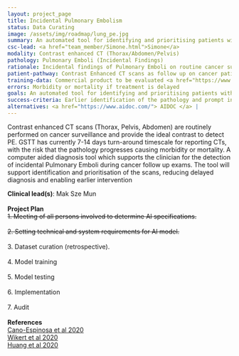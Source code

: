 ```yaml
---
layout: project_page
title: Incidental Pulmonary Embolism
status: Data Curating
image: /assets/img/roadmap/lung_pe.jpg
summary: An automated tool for identifying and prioritising patients with Pulmonary Emboli.
csc-lead: <a href="team_member/Simone.html">Simone</a>
modality: Contrast enhanced CT (Thorax/Abdomen/Pelvis)
pathology: Pulmonary Emboli (Incidental Findings)
rationale: Incidental findings of Pulmonary Emboli on routine cancer surveillance CT scans with contrast agent(Thorax/Abdomen/Pelvis)
patient-pathway: Contrast Enhanced CT scans as follow up on cancer patients
training-data: Commercial product to be evaluated <a href="https://www.aidoc.com/"> AIDOC </a> 
errors: Morbidity or mortality if treatment is delayed
goals: An automated tool for identifying and prioritising patients with PE
success-criteria: Earlier identification of the pathology and prompt intervention
alternatives: <a href="https://www.aidoc.com/"> AIDOC </a> |
---
```

Contrast enhanced CT scans (Thorax, Pelvis, Abdomen) are routinely performed on cancer surveillance and provide the ideal contrast to detect PE. GSTT has currently 7-14 days turn-around timescale for reporting CTs, with the risk that the pathology progresses causing morbidity or mortality. A computer aided diagnosis tool which supports the clinician for the detection of incidental Pulmonary Emboli during cancer follow up exams. The tool will support identification and prioritisation of the scans, reducing delayed diagnosis and enabling earlier intervention


<b>Clinical lead(s)</b>:  Mak Sze Mun <br>
<br>
**Project Plan** <br>
<strike> 1.	Meeting of all persons involved to determine AI specifications. <br><br> 2.	Setting technical and system requirements for AI model. <br> </strike> <br> 3. Dataset curation (retrospective). <br><br> 4.	Model training<br><br>5.	Model testing <br><br>6.	Implementation <br><br>7. Audit <br>
<br>
<b>References</b> <br> <a href="https://doi.org/10.3390/app10082945"> Cano-Espinosa et al 2020 </a> <br>  <a href="https://doi.org/10.1007/s00330-020-06998-0"> Wikert et al 2020 </a> <br>  <a href="https://doi.org/10.1038/s41746-020-0266-y"> Huang et al 2020 </a> 
